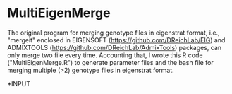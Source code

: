 # MultiEigenMerge
The original program for merging genotype files in eigenstrat format, i.e., "mergeit" enclosed in EIGENSOFT (https://github.com/DReichLab/EIG) and ADMIXTOOLS (https://github.com/DReichLab/AdmixTools) packages, can only merge two file every time. 
Accounting that, I wrote this R code ("MultiEigenMerge.R") to generate parameter files and the bash file for merging multiple (>2) genotype files in eigenstrat format. 

*INPUT
